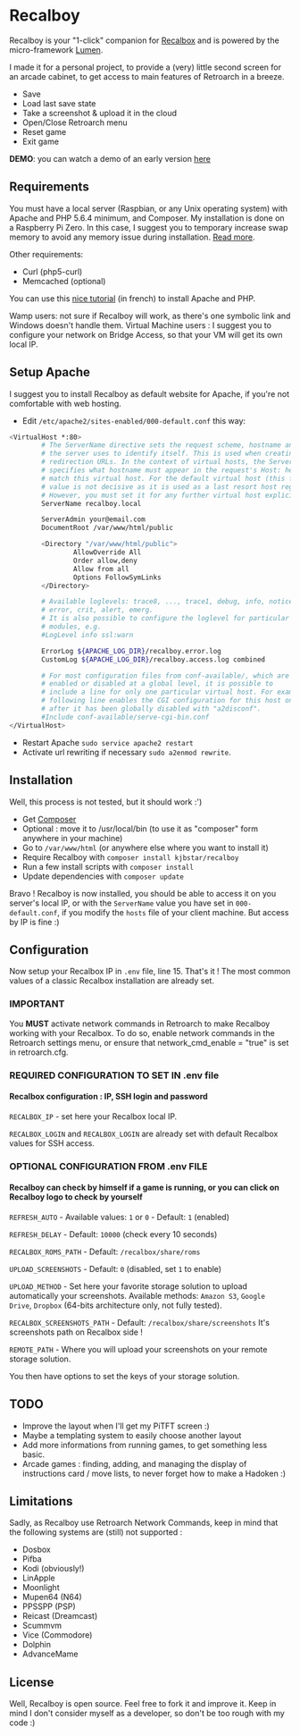 # Recalboy

Recalboy is your "1-click" companion for [Recalbox](http://www.recalbox.com) and is powered by the micro-framework [Lumen](http://lumen.laravel.com).

I made it for a personal project, to provide a (very) little second screen for an arcade cabinet, to get access to main features of Retroarch in a breeze. 

* Save
* Load last save state
* Take a screenshot & upload it in the cloud
* Open/Close Retroarch menu
* Reset game
* Exit game

**DEMO**: you can watch a demo of an early version [here](<https://youtu.be/k_k3ho4qGwg>)

## Requirements

You must have a local server (Raspbian, or any Unix operating system) with Apache and PHP 5.6.4 minimum, and Composer.
My installation is done on a Raspberry Pi Zero. In this case, I suggest you to temporary increase swap memory to avoid any memory issue during installation. [Read more](http://raspberrypi.stackexchange.com/questions/70/how-to-set-up-swap-space).

Other requirements:
* Curl (php5-curl)
* Memcached (optional)

You can use this [nice tutorial](https://raspbian-france.fr/installer-serveur-web-raspberry/) (in french) to install Apache and PHP.

Wamp users: not sure if Recalboy will work, as there's one symbolic link and Windows doesn't handle them.
Virtual Machine users : I suggest you to configure your network on Bridge Access, so that your VM will get its own local IP.

## Setup Apache

I suggest you to install Recalboy as default website for Apache, if you're not comfortable with web hosting.

* Edit `/etc/apache2/sites-enabled/000-default.conf` this way:

```bash
<VirtualHost *:80>
        # The ServerName directive sets the request scheme, hostname and port that
        # the server uses to identify itself. This is used when creating
        # redirection URLs. In the context of virtual hosts, the ServerName
        # specifies what hostname must appear in the request's Host: header to
        # match this virtual host. For the default virtual host (this file) this
        # value is not decisive as it is used as a last resort host regardless.
        # However, you must set it for any further virtual host explicitly.
        ServerName recalboy.local

        ServerAdmin your@email.com
        DocumentRoot /var/www/html/public

        <Directory "/var/www/html/public">
                AllowOverride All
                Order allow,deny
                Allow from all
                Options FollowSymLinks
        </Directory>

        # Available loglevels: trace8, ..., trace1, debug, info, notice, warn,
        # error, crit, alert, emerg.
        # It is also possible to configure the loglevel for particular
        # modules, e.g.
        #LogLevel info ssl:warn

        ErrorLog ${APACHE_LOG_DIR}/recalboy.error.log
        CustomLog ${APACHE_LOG_DIR}/recalboy.access.log combined

        # For most configuration files from conf-available/, which are
        # enabled or disabled at a global level, it is possible to
        # include a line for only one particular virtual host. For example the
        # following line enables the CGI configuration for this host only
        # after it has been globally disabled with "a2disconf".
        #Include conf-available/serve-cgi-bin.conf
</VirtualHost>
```
* Restart Apache `sudo service apache2 restart`
* Activate url rewriting if necessary `sudo a2enmod rewrite`.


## Installation

Well, this process is not tested, but it should work :')

* Get [Composer](https://getcomposer.org/download/)
* Optional : move it to /usr/local/bin (to use it as "composer" form anywhere in your machine)
* Go to `/var/www/html` (or anywhere else where you want to install it)
* Require Recalboy with `composer install kjbstar/recalboy`
* Run a few install scripts with `composer install`
* Update dependencies with `composer update`

Bravo ! Recalboy is now installed, you should be able to access it on you server's local IP, or with the `ServerName` value you have set in `000-default.conf`, if you modify the `hosts` file of your client machine. But access by IP is fine :)


## Configuration

Now setup your Recalbox IP in `.env` file, line 15.
That's it ! The most common values of a classic Recalbox installation are already set.

### IMPORTANT
You **MUST** activate network commands in Retroarch to make Recalboy working with your Recalbox.
To do so, enable network commands in the Retroarch settings menu, or ensure that network_cmd_enable = "true" is set in retroarch.cfg.

### REQUIRED CONFIGURATION TO SET IN .env file
#### Recalbox configuration : IP, SSH login and password
`RECALBOX_IP` - set here your Recalbox local IP.

`RECALBOX_LOGIN` and `RECALBOX_LOGIN` are already set with default Recalbox values for SSH access.

### OPTIONAL CONFIGURATION FROM .env FILE
#### Recalboy can check by himself if a game is running, or you can click on Recalboy logo to check by yourself
`REFRESH_AUTO` - Available values: `1` or `0` - Default: `1` (enabled)

`REFRESH_DELAY` - Default: `10000` (check every 10 seconds)

`RECALBOX_ROMS_PATH` - Default: `/recalbox/share/roms`

`UPLOAD_SCREENSHOTS` - Default: `0` (disabled, set `1` to enable)

`UPLOAD_METHOD` - Set here your favorite storage solution to upload automatically your screenshots. Available methods: `Amazon S3`, `Google Drive`, `Dropbox` (64-bits architecture only, not fully tested).

`RECALBOX_SCREENSHOTS_PATH` - Default: `/recalbox/share/screenshots` It's screenshots path on Recalbox side !

`REMOTE_PATH` - Where you will upload your screenshots on your remote storage solution.

You then have options to set the keys of your storage solution.


## TODO
* Improve the layout when I'll get my PiTFT screen :)
* Maybe a templating system to easily choose another layout
* Add more informations from running games, to get something less basic.
* Arcade games : finding, adding, and managing the display of instructions card / move lists, to never forget how to make a Hadoken :)

## Limitations
Sadly, as Recalboy use Retroarch Network Commands, keep in mind that the following systems are (still) not supported :
* Dosbox
* Pifba
* Kodi (obviously!)
* LinApple
* Moonlight
* Mupen64 (N64)
* PPSSPP (PSP)
* Reicast (Dreamcast)
* Scummvm
* Vice (Commodore)
* Dolphin
* AdvanceMame

## License
Well, Recalboy is open source. Feel free to fork it and improve it. Keep in mind I don't consider myself as a developer, so don't be too rough with my code :)
